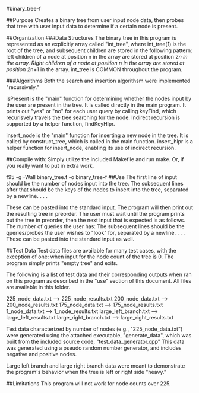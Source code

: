 #binary_tree-f

##Purpose
Creates a binary tree from user input node data, then probes that tree with user input data to determine if a certain node is present. 

##Organization
###Data Structures
The binary tree in this program is represented as an explicitly array called "int_tree", where int_tree(1) is the root of the tree, and subsequent children are stored in the following pattern: left children of a node at position n in the array are stored at position 2*n in the array. Right children of a node at position n in the array are stored at position 2*n+1 in the array.
int_tree is COMMON throughout the program.

###Algorithms
Both the search and insertion algorithsm were implemented "recursively."

isPresent is the "main" function for determining whether the nodes input by the user  are present in the tree. It is called directly in the main program. It prints out "yes" or "no" for each user query by calling keyFind, which recurisvely travels the tree searching for the node. Indirect recursion is supported by a helper function, findKeyHlpr. 

insert_node is the "main" function for inserting a new node in the tree. It is called by construct_tree, which is called in the main function. insert_hlpr is a helper function for insert_node, enabling its use of indirect recursion. 

##Compile with:
Simply utilize the included Makefile and run make.
Or, if you really want to put in extra work,

f95 -g -Wall binary_tree.f -o binary_tree-f
##Use
The first line of input should be the number of nodes input into the tree.
<nodeCount>
The subsequent lines after that should be the keys of the nodes to insert into the tree, separated by a newline.
<key1>
<key2>
. . .
<ENTER>

These can be pasted into the standard input.
The program will then print out the resulting tree in preorder. The user must wait until the program prints out the tree in preorder, then the next input that is expected is as follows.
The number of queries the user has:
<probeCount>
The subsequent lines should be the queries/probes the user wishes to "look" for, separated by a newline.
<query1>
<query2> 
. . .
<ENTER>
These can be pasted into the standard input as well.

##Test Data
Test data files are available for many test cases, with the exception of one: when input for the node count of the tree is 0. The program simply prints "empty tree" and exits.

The following is a list of test data and their corresponding outputs when ran on this program as described in the "use" section of this document. All files are available in this folder.

225_node_data.txt --> 225_node_results.txt
200_node_data.txt --> 200_node_results.txt
175_node_data.txt --> 175_node_results.txt
1_node_data.txt --> 1_node_results.txt
large_left_branch.txt --> large_left_results.txt
large_right_branch.txt --> large_right_results.txt

Test data characterized by number of nodes (e.g., "225_node_data.txt") were generated using the attached executable, "generate_data", which was built from the included source code, "test_data_generator.cpp" This data was generated using a pseudo random number generator, and includes negative and positive nodes. 

Large left branch and large right branch data were meant to demonstrate the program's behavior when the tree is left or right side "heavy."

##Limitations
This program will not work for node counts over 225.
